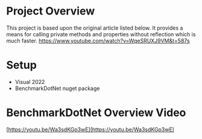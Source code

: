 # Project Overview
This project is based upon the original article listed below. It provides a means for calling private methods and properties without reflection which is much faster.
https://www.youtube.com/watch?v=WqeSRUXJ9VM&t=587s

# Setup
* Visual 2022
* BenchmarkDotNet nuget package

# BenchmarkDotNet Overview Video
[https://youtu.be/Wa3sdKGp3wE](https://youtu.be/Wa3sdKGp3wE)
